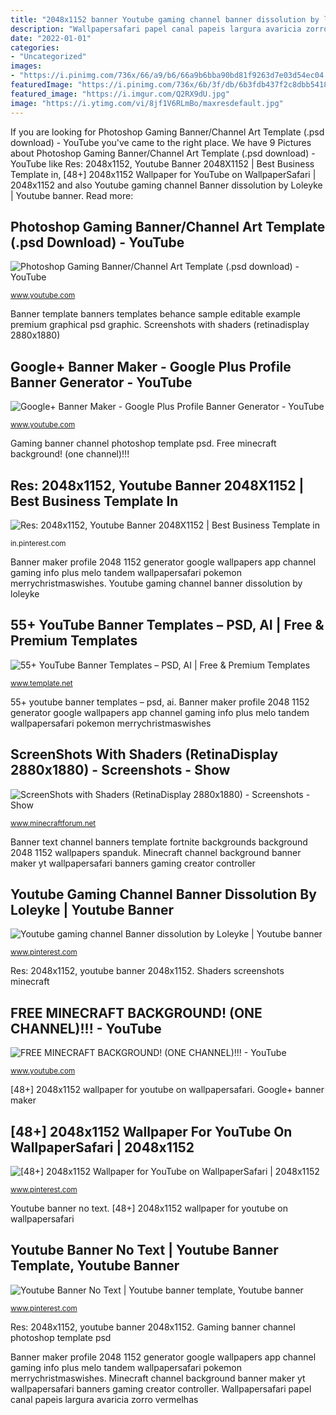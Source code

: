```yaml
---
title: "2048x1152 banner Youtube gaming channel banner dissolution by loleyke"
description: "Wallpapersafari papel canal papeis largura avaricia zorro vermelhas"
date: "2022-01-01"
categories:
- "Uncategorized"
images:
- "https://i.pinimg.com/736x/66/a9/b6/66a9b6bba90bd81f9263d7e03d54ec04.jpg"
featuredImage: "https://i.pinimg.com/736x/6b/3f/db/6b3fdb437f2c8dbb541809223339cf09.jpg"
featured_image: "https://i.imgur.com/Q2RX9dU.jpg"
image: "https://i.ytimg.com/vi/8jf1V6RLmBo/maxresdefault.jpg"
---
```


If you are looking for Photoshop Gaming Banner/Channel Art Template (.psd download) - YouTube you've came to the right place. We have 9 Pictures about Photoshop Gaming Banner/Channel Art Template (.psd download) - YouTube like Res: 2048x1152, Youtube Banner 2048X1152 | Best Business Template in, [48+] 2048x1152 Wallpaper for YouTube on WallpaperSafari | 2048x1152 and also Youtube gaming channel Banner dissolution by Loleyke | Youtube banner. Read more:

## Photoshop Gaming Banner/Channel Art Template (.psd Download) - YouTube

![Photoshop Gaming Banner/Channel Art Template (.psd download) - YouTube](https://i.ytimg.com/vi/8jf1V6RLmBo/maxresdefault.jpg "Google+ banner maker")

<small>www.youtube.com</small>

Banner template banners templates behance sample editable example premium graphical psd graphic. Screenshots with shaders (retinadisplay 2880x1880)

## Google+ Banner Maker - Google Plus Profile Banner Generator - YouTube

![Google+ Banner Maker - Google Plus Profile Banner Generator - YouTube](https://i.ytimg.com/vi/Qzi3rxWmD14/maxresdefault.jpg "Wallpapersafari papel canal papeis largura avaricia zorro vermelhas")

<small>www.youtube.com</small>

Gaming banner channel photoshop template psd. Free minecraft background! (one channel)!!!

## Res: 2048x1152, Youtube Banner 2048X1152 | Best Business Template In

![Res: 2048x1152, Youtube Banner 2048X1152 | Best Business Template in](https://i.pinimg.com/736x/2b/e5/94/2be594000c37f5e0ba2cd712d11a0abf.jpg "Banner template banners templates behance sample editable example premium graphical psd graphic")

<small>in.pinterest.com</small>

Banner maker profile 2048 1152 generator google wallpapers app channel gaming info plus melo tandem wallpapersafari pokemon merrychristmaswishes. Youtube gaming channel banner dissolution by loleyke

## 55+ YouTube Banner Templates – PSD, AI | Free &amp; Premium Templates

![55+ YouTube Banner Templates – PSD, AI | Free &amp; Premium Templates](https://images.template.net/wp-content/uploads/2016/04/27124849/Graphical-Youtube-Banner-Download.jpg "Google+ banner maker")

<small>www.template.net</small>

55+ youtube banner templates – psd, ai. Banner maker profile 2048 1152 generator google wallpapers app channel gaming info plus melo tandem wallpapersafari pokemon merrychristmaswishes

## ScreenShots With Shaders (RetinaDisplay 2880x1880) - Screenshots - Show

![ScreenShots with Shaders (RetinaDisplay 2880x1880) - Screenshots - Show](https://i.imgur.com/Q2RX9dU.jpg "Youtube gaming channel banner dissolution by loleyke")

<small>www.minecraftforum.net</small>

Banner text channel banners template fortnite backgrounds background 2048 1152 wallpapers spanduk. Minecraft channel background banner maker yt wallpapersafari banners gaming creator controller

## Youtube Gaming Channel Banner Dissolution By Loleyke | Youtube Banner

![Youtube gaming channel Banner dissolution by Loleyke | Youtube banner](https://i.pinimg.com/736x/27/13/2b/27132bb593cf4e222d8e5c4f5d6f1f80--gaming-banners.jpg "Shaders screenshots minecraft")

<small>www.pinterest.com</small>

Res: 2048x1152, youtube banner 2048x1152. Shaders screenshots minecraft

## FREE MINECRAFT BACKGROUND! (ONE CHANNEL)!!! - YouTube

![FREE MINECRAFT BACKGROUND! (ONE CHANNEL)!!! - YouTube](http://i1.ytimg.com/vi/_e5sOjgOWDk/maxresdefault.jpg "[48+] 2048x1152 wallpaper for youtube on wallpapersafari")

<small>www.youtube.com</small>

[48+] 2048x1152 wallpaper for youtube on wallpapersafari. Google+ banner maker

## [48+] 2048x1152 Wallpaper For YouTube On WallpaperSafari | 2048x1152

![[48+] 2048x1152 Wallpaper for YouTube on WallpaperSafari | 2048x1152](https://i.pinimg.com/736x/66/a9/b6/66a9b6bba90bd81f9263d7e03d54ec04.jpg "Youtube banner no text")

<small>www.pinterest.com</small>

Youtube banner no text. [48+] 2048x1152 wallpaper for youtube on wallpapersafari

## Youtube Banner No Text | Youtube Banner Template, Youtube Banner

![Youtube Banner No Text | Youtube banner template, Youtube banner](https://i.pinimg.com/736x/6b/3f/db/6b3fdb437f2c8dbb541809223339cf09.jpg "Google+ banner maker")

<small>www.pinterest.com</small>

Res: 2048x1152, youtube banner 2048x1152. Gaming banner channel photoshop template psd

Banner maker profile 2048 1152 generator google wallpapers app channel gaming info plus melo tandem wallpapersafari pokemon merrychristmaswishes. Minecraft channel background banner maker yt wallpapersafari banners gaming creator controller. Wallpapersafari papel canal papeis largura avaricia zorro vermelhas
